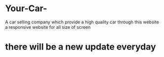 # Your-Car-
A car selling company which provide a high quality car through this website a responsive website for all size of screen 
# there will be a new update everyday 
